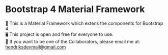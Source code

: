 # Bootstrap 4 Material Framework
🚀 This is a Material Framework which extens the components for Bootstrap 4. <br/>
🖥 This project is open and free for everyone to use. <br/>
📩 If you want to be one of the Collaborators, please email me at: hendriksdevmail@gmail.com
